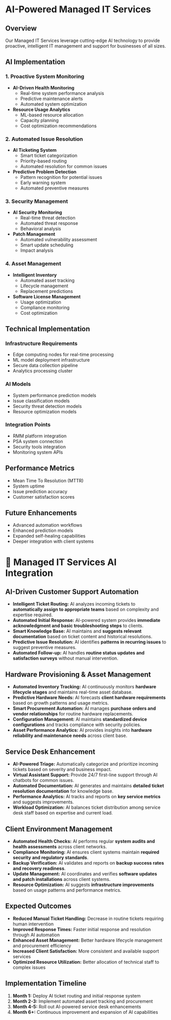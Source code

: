 # AI-Powered Managed IT Services

## Overview
Our Managed IT Services leverage cutting-edge AI technology to provide proactive, intelligent IT management and support for businesses of all sizes.

## AI Implementation

### 1. Proactive System Monitoring
- **AI-Driven Health Monitoring**
  - Real-time system performance analysis
  - Predictive maintenance alerts
  - Automated system optimization
- **Resource Usage Analytics**
  - ML-based resource allocation
  - Capacity planning
  - Cost optimization recommendations

### 2. Automated Issue Resolution
- **AI Ticketing System**
  - Smart ticket categorization
  - Priority-based routing
  - Automated resolution for common issues
- **Predictive Problem Detection**
  - Pattern recognition for potential issues
  - Early warning system
  - Automated preventive measures

### 3. Security Management
- **AI Security Monitoring**
  - Real-time threat detection
  - Automated threat response
  - Behavioral analysis
- **Patch Management**
  - Automated vulnerability assessment
  - Smart update scheduling
  - Impact analysis

### 4. Asset Management
- **Intelligent Inventory**
  - Automated asset tracking
  - Lifecycle management
  - Replacement predictions
- **Software License Management**
  - Usage optimization
  - Compliance monitoring
  - Cost optimization

## Technical Implementation

### Infrastructure Requirements
- Edge computing nodes for real-time processing
- ML model deployment infrastructure
- Secure data collection pipeline
- Analytics processing cluster

### AI Models
- System performance prediction models
- Issue classification models
- Security threat detection models
- Resource optimization models

### Integration Points
- RMM platform integration
- PSA system connection
- Security tools integration
- Monitoring system APIs

## Performance Metrics
- Mean Time To Resolution (MTTR)
- System uptime
- Issue prediction accuracy
- Customer satisfaction scores

## Future Enhancements
- Advanced automation workflows
- Enhanced prediction models
- Expanded self-healing capabilities
- Deeper integration with client systems

# 🔧 Managed IT Services AI Integration

## AI-Driven Customer Support Automation
- **Intelligent Ticket Routing:** AI analyzes incoming tickets to **automatically assign to appropriate teams** based on complexity and expertise required.
- **Automated Initial Response:** AI-powered system provides **immediate acknowledgment and basic troubleshooting steps** to clients.
- **Smart Knowledge Base:** AI maintains and **suggests relevant documentation** based on ticket content and historical resolutions.
- **Predictive Issue Resolution:** AI identifies **patterns in recurring issues** to suggest preventive measures.
- **Automated Follow-up:** AI handles **routine status updates and satisfaction surveys** without manual intervention.

## Hardware Provisioning & Asset Management
- **Automated Inventory Tracking:** AI continuously monitors **hardware lifecycle stages** and maintains real-time asset database.
- **Predictive Hardware Needs:** AI forecasts **client hardware requirements** based on growth patterns and usage metrics.
- **Smart Procurement Automation:** AI manages **purchase orders and vendor relationships** for routine hardware replacements.
- **Configuration Management:** AI maintains **standardized device configurations** and tracks compliance with security policies.
- **Asset Performance Analytics:** AI provides insights into **hardware reliability and maintenance needs** across client base.

## Service Desk Enhancement
- **AI-Powered Triage:** Automatically categorize and prioritize incoming tickets based on severity and business impact.
- **Virtual Assistant Support:** Provide 24/7 first-line support through AI chatbots for common issues.
- **Automated Documentation:** AI generates and maintains **detailed ticket resolution documentation** for knowledge base.
- **Performance Analytics:** AI tracks and reports on **key service metrics** and suggests improvements.
- **Workload Optimization:** AI balances ticket distribution among service desk staff based on expertise and current load.

## Client Environment Management
- **Automated Health Checks:** AI performs regular **system audits and health assessments** across client networks.
- **Compliance Monitoring:** AI ensures client systems maintain **required security and regulatory standards**.
- **Backup Verification:** AI validates and reports on **backup success rates and recovery readiness**.
- **Update Management:** AI coordinates and verifies **software updates and patch installations** across client systems.
- **Resource Optimization:** AI suggests **infrastructure improvements** based on usage patterns and performance metrics.

## Expected Outcomes
- **Reduced Manual Ticket Handling:** Decrease in routine tickets requiring human intervention
- **Improved Response Times:** Faster initial response and resolution through AI automation
- **Enhanced Asset Management:** Better hardware lifecycle management and procurement efficiency
- **Increased Client Satisfaction:** More consistent and available support services
- **Optimized Resource Utilization:** Better allocation of technical staff to complex issues

## Implementation Timeline
1. **Month 1:** Deploy AI ticket routing and initial response system
2. **Month 2-3:** Implement automated asset tracking and procurement
3. **Month 4-5:** Roll out AI-powered service desk enhancements
4. **Month 6+:** Continuous improvement and expansion of AI capabilities 